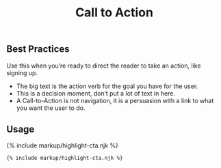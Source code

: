 ﻿---
title: Call to Action
summary: A simple imperative statement with an action button.
tags: highlights
layout: guide
eleventyNavigation:
  key: Call to Action
  parent: Highlights
  excerpt: A simple imperative statement with an action button.
  order: 1
  img: /img/illustrations/illus-cta-1.svg
---

## Best Practices

Use this when you’re ready to direct the reader to take an action, like signing up.
  - The big text is the action verb for the goal you have for the user.
  - This is a decision moment, don’t put a lot of text in here.
  - A Call-to-Action is not navigation, it is a persuasion with a link to what you want the user to do.

## Usage

{% include markup/highlight-cta.njk %}

``` html
{% include markup/highlight-cta.njk %}
```
